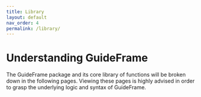 ```yaml
---
title: Library
layout: default
nav_order: 4
permalink: /library/
---
```


# Understanding GuideFrame
The GuideFrame package and its core library of functions will be broken down in the following pages. Viewing these pages is highly advised in order to grasp the underlying logic and syntax of GuideFrame.